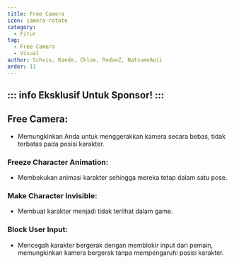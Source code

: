 ```yaml
---
title: Free Camera
icon: camera-rotate
category:
  - Fitur
tag:
  - Free Camera
  - Visual
author: Schvis, Kaede, Chloe, RodanZ, NatsumeAoii
order: 11
---
```

::: info Eksklusif Untuk Sponsor!
:::
---
## Free Camera:
- Memungkinkan Anda untuk menggerakkan kamera secara bebas, tidak terbatas pada posisi karakter.

### Freeze Character Animation:
- Membekukan animasi karakter sehingga mereka tetap dalam satu pose.

### Make Character Invisible:
- Membuat karakter menjadi tidak terlihat dalam game.

### Block User Input:
- Mencegah karakter bergerak dengan memblokir input dari pemain, memungkinkan kamera bergerak tanpa mempengaruhi posisi karakter.